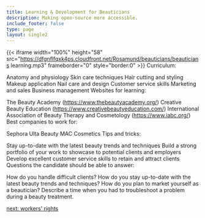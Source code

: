 ```yaml
---
title: Learning & Development for Beauticians
description: Making open-source more accessible.
include_footer: false
type: page
layout: single2
---
```


{{< iframe width="100%" height="58" src="https://dfgnflfqxk4ps.cloudfront.net/Rosamund/beauticians/beauticians learning.mp3" frameborder="0" style="border:0" >}}
Curriculum:

Anatomy and physiology
Skin care techniques
Hair cutting and styling
Makeup application
Nail care and design
Customer service skills
Marketing and sales
Business management
Websites for learning:

The Beauty Academy (https://www.thebeautyacademy.org/)
Creative Beauty Education (https://www.creativebeautyeducation.com/)
International Association of Beauty Therapy and Cosmetology (https://www.iabc.org/)
Best companies to work for:

Sephora
Ulta Beauty
MAC Cosmetics
Tips and tricks:

Stay up-to-date with the latest beauty trends and techniques
Build a strong portfolio of your work to showcase to potential clients and employers
Develop excellent customer service skills to retain and attract clients
Questions the candidate should be able to answer:

How do you handle difficult clients?
How do you stay up-to-date with the latest beauty trends and techniques?
How do you plan to market yourself as a beautician?
Describe a time when you had to troubleshoot a problem during a beauty treatment.


<a href="https://workdojos.com/beauticians/rights">next: workers' rights</a>
